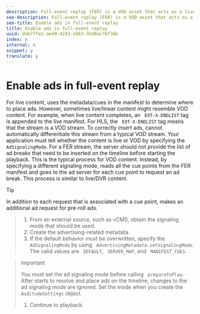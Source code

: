 ```yaml
---
description: Full-event replay (FER) is a VOD asset that acts as a live/DVR asset, so your application must take steps to ensure that ads are placed correctly.
seo-description: Full-event replay (FER) is a VOD asset that acts as a live/DVR asset, so your application must take steps to ensure that ads are placed correctly.
seo-title: Enable ads in full-event replay
title: Enable ads in full-event replay
uuid: dab77fe1-ae48-4241-a563-35d8ac7bf3de
index: n
internal: n
snippet: y
translate: y
---
```


# Enable ads in full-event replay

For live content,  <!-- PH element: phrases/primetime-sdk-name --> uses the metadata/cues in the manifest to determine where to place ads. However, sometimes live/linear content might resemble VOD content. For example, when live content completes, an ` EXT-X-ENDLIST` tag is appended to the live manifest. For HLS, the ` EXT-X-ENDLIST` tag means that the stream is a VOD stream. To correctly insert ads,  <!-- PH element: phrases/primetime-sdk-name --> cannot automatically differentiate this stream from a typical VOD stream.
Your application must tell  <!-- PH element: phrases/primetime-sdk-name --> whether the content is live or VOD by specifying the ` AdSignalingMode`. 
For a FER stream, the  <!-- PH element: phrases/auditude-name-long --> server should not provide the list of ad breaks that need to be inserted on the timeline before starting the playback. This is the typical process for VOD content. Instead, by specifying a different signaling mode, <!-- PH element: phrases/primetime-sdk-name --> reads all the cue points from the FER manifest and goes to the ad server for each cue point to request an ad break. This process is similar to live/DVR content.

>[!TIP]
>
>In addition to each request that is associated with a cue point, <!-- PH element: phrases/primetime-sdk-name --> makes an additional ad request for pre-roll ads.


>1. From an external source, such as vCMS, obtain the signaling mode that should be used.
>1. Create the advertising-related metadata.
>1. If the default behavior must be overwritten, specify the ` AdSignalingMode` by using ` AdvertisingMetadata.setSignalingMode`.
>   The valid values are ` DEFAULT`, ` SERVER_MAP`, and ` MANIFEST_CUES`. 

>   >[!IMPORTANT]
>   >
>   >You must set the ad signaling mode before calling ` prepareToPlay`. After  <!-- PH element: phrases/primetime-sdk-name --> starts to resolve and place ads on the timeline, changes to the ad signaling mode are ignored. Set the mode when you create the ` AuditudeSettings` object. 
>
>1. Continue to playback.
